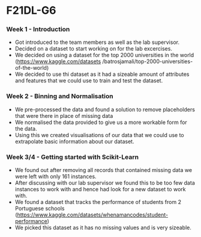 # F21DL-G6

### Week 1 - Introduction
 - Got introduced to the team members as well as the lab supervisor.
 - Decided on a dataset to start working on for the lab excercises.
 - We decided on using a dataset for the top 2000 universities in the world (https://www.kaggle.com/datasets
   /batrosjamali/top-2000-universities-of-the-world)
 - We decided to use thi dataset as it had a sizeable amount of attributes and features that we could 
   use to train and test the dataset.
   
### Week 2 - Binning and Normalisation
 - We pre-processed the data and found a solution to remove placeholders that were there in place of
   missing data
 - We normalised the data provided to give us a more workable form for the data.
 - Using this we created visualisations of our data that we could use to extrapolate basic information
   about our dataset.
   
### Week 3/4 - Getting started with Scikit-Learn
 - We found out after removing all records that contained missing data we were left with only 161 instances.
 - After discussing with our lab supervisor we found this to be too few data instances to work with and hence had
   look for a new dataset to work with.
 - We found a dataset that tracks the performance of students from 2 Portuguese schools (https://www.kaggle.com/datasets/whenamancodes/student-performance)
 - We picked this dataset as it has no missing values and is very sizeable.
 
